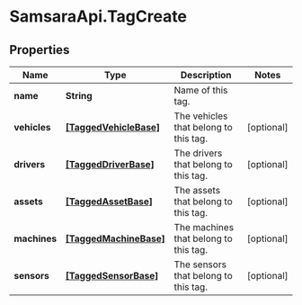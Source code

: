 # SamsaraApi.TagCreate

## Properties
Name | Type | Description | Notes
------------ | ------------- | ------------- | -------------
**name** | **String** | Name of this tag. | 
**vehicles** | [**[TaggedVehicleBase]**](TaggedVehicleBase.md) | The vehicles that belong to this tag. | [optional] 
**drivers** | [**[TaggedDriverBase]**](TaggedDriverBase.md) | The drivers that belong to this tag. | [optional] 
**assets** | [**[TaggedAssetBase]**](TaggedAssetBase.md) | The assets that belong to this tag. | [optional] 
**machines** | [**[TaggedMachineBase]**](TaggedMachineBase.md) | The machines that belong to this tag. | [optional] 
**sensors** | [**[TaggedSensorBase]**](TaggedSensorBase.md) | The sensors that belong to this tag. | [optional] 


